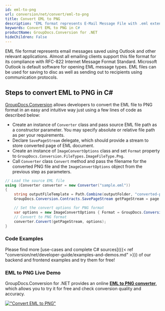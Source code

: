 ```yaml
---
id: eml-to-png
url: conversion/net/convert/eml-to-png
title: Convert EML to PNG
description: "EML format represents E-Mail Message File with .eml extension. Learn how to convert EML to PNG file programmatically in C# language using GroupDocs.Conversion for .NET library."
keywords: Convert EML to PNG in C#
productName: GroupDocs.Conversion for .NET
hideChildren: False
---
```


EML file format represents email messages saved using Outlook and other relevant applications. Almost all emailing clients support this file format for its compliance with RFC-822 Internet Message Format Standard. Microsoft Outlook is default software for opening EML message types. EML files can be used for saving to disc as well as sending out to recipients using communication protocols.

## Steps to convert EML to PNG in C#

[GroupDocs.Conversion](https://products.groupdocs.com/conversion/net) allows developers to convert the EML file to PNG format in an easy and intuitive way just using a few lines of code as described below:

* Create an instance of `Converter` class and pass source EML file path as a constructor parameter. You may specify absolute or relative file path as per your requirements. 
* Declare `SavePageStream` delegate, which should provide a stream to store converted page of EML document.
* Create an instance of `ImageConvertOptions` class and set `Format` property to `GroupDocs.Conversion.FileTypes.ImageFileType.Png`.
* Call `Converter` class `Convert` method and pass the filename for the converted PNG file and the `ImageConvertOptions` object from the previous step as parameters.

```csharp
// Load the source EML file
using (Converter converter = new Converter("sample.eml"))
{
    string outputFileTemplate = Path.Combine(outputFolder, "converted-page-{0}.png");
    GroupDocs.Conversion.Contracts.SavePageStream getPageStream = page => new FileStream(string.Format(outputFileTemplate, page), FileMode.Create);

    // Set the convert options for PNG format
    var options = new ImageConvertOptions { Format = GroupDocs.Conversion.FileTypes.ImageFileType.Png };   
    // Convert to PNG format
    converter.Convert(getPageStream, options);
}
```

### Code Examples

Please find more [use-cases and complete C# sources]({{< ref "conversion/net/developer-guide/examples-and-demos.md" >}}) of our backend and frontend examples and try them for free!

### EML to PNG Live Demo

GroupDocs.Conversion for .NET provides an online [**EML to PNG converter**](https://products.groupdocs.app/conversion/eml-to-png), which allows you to try it for free and check conversion quality and accuracy.

[!["Convert EML to PNG"](conversion/net/images/convert-to-png/convert-eml-to-png.png)](https://products.groupdocs.app/conversion/eml-to-png)